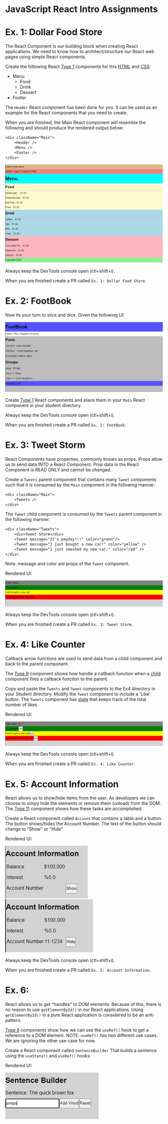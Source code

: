 # JavaScript React Intro Assignments

# Ex. 1: Dollar Food Store
The React Component is our building block when creating React applications.  We need to know how to architect/structure our React web pages using simple React components.

Create the following React [Type 1](https://gitlab.com/mburolla/javascript-react-starter/-/blob/main/component-types.md) components for this [HTML](./src/TODO/DollarStore/index.html) and [CSS](./src/TODO/DollarStore/style.css):

- Menu
    - Food
    - Drink
    - Dessert
- Footer

The `Header` React component has been done for you.  It can be used as an example for the React components that you need to create.

When you are finished, the Main React component will resemble the following and should produce the rendered output below:

```
<div className="Main">
    <Header />
    <Menu />
    <Footer />
</div>
```

![](./docs/ex1.png)

Always keep the DevTools console open (ctl+shift+i).

When you are finished create a PR called `Ex. 1: Dollar Food Store`.

# Ex. 2: FootBook
Now its your turn to slice and dice.  Given the following UI:

![](./docs/ex2.png)

Create [Type 1](https://gitlab.com/mburolla/javascript-react-starter/-/blob/main/component-types.md) React components and place them in your `Main` React component in your student directory.

Always keep the DevTools console open (ctl+shift+i).

When you are finished create a PR called `Ex. 2: FootBook`.

# Ex. 3: Tweet Storm 
React Components have properties, commonly knows as props.  Props allow us to send data INTO a React Component.  Prop data in the React Component is READ ONLY and cannot be changed.

Create a `Tweets` parent component that contains many `Tweet` components such that it is consumed by the `Main` component in the following manner:

```
<div className="Main">
    <Tweets />
</div>
```

The `Tweet` child component is consumed by the `Tweets` parent component in the following manner:

```
<div className="Tweets">
    <div>Tweet Storm</div>
    <Tweet message="It's payday!!!" color="green"/>
    <Tweet message="I just bought a new car!" color="yellow" />
    <Tweet message="I just smashed my new car." color="red" />
</div>
```
Note: message and color are props of the `Tweet` component.

Rendered UI:

![](./docs/ex3.png)

Always keep the DevTools console open (ctl+shift+i).

When you are finished create a PR called `Ex. 3: Tweet Storm`.

# Ex. 4: Like Counter
Callback arrow functions are used to send data from a child component and back to the parent component.

The [Type 9](https://gitlab.com/mburolla/javascript-react-starter/-/blob/main/src/comps/Type9.js) component shows how handle a callback function when a [child](https://gitlab.com/mburolla/javascript-react-starter/-/blob/main/src/comps/Child.js) component fires a callback function to the parent.

Copy and paste the `Tweets` and `Tweet` components to the Ex4 directory in your Student directory.  Modify the `Tweet` component to include a 'Like' button.  The `Tweets` component has [state](https://gitlab.com/mburolla/javascript-react-starter/-/blob/main/src/comps/Type9.js#L8) that keeps track of the total number of likes. 

Rendered UI:

![](./docs/ex4.png)

Always keep the DevTools console open (ctl+shift+i).

When you are finished create a PR called `Ex. 4: Like Counter`.

# Ex. 5: Account Information
React allows us to show/hide items from the user.  As developers we can choose to simpy hide the elements or remove them (unload) from the DOM.  The [Type 11](https://gitlab.com/mburolla/javascript-react-starter/-/blob/main/src/comps/Type11.js) component shows how these tasks are accomplished.

Create a React component called `Account` that contains a table and a button.  The button shows/hides the Account Number.  The text of the button should change to "Show" or "Hide"

Rendered UI:

![](./docs/ex5a.png)
![](./docs/ex5b.png)

Always keep the DevTools console open (ctl+shift+i).

When you are finished create a PR called `Ex. 5: Account Information`.

# Ex. 6:

React allows us to get "handles" to DOM elements.  Because of this, there is no reason to use `getElementById()` in our React applications.  Using `getElementById()` in a pure React application is considered to be an anit-pattern.  

[Type 6](https://gitlab.com/mburolla/javascript-react-starter/-/blob/main/src/comps/Type6.js) components show how we can use the `useRef()` hook to get a reference to a DOM element.  NOTE: `useRef()` has two different use cases.  We are ignoring the other use case for now.

Create a React component called `SentenceBuilder` That builds a sentence using the `useState()` and `useRef()` hooks.

Rendered UI:

![](./docs/ex6.png)
